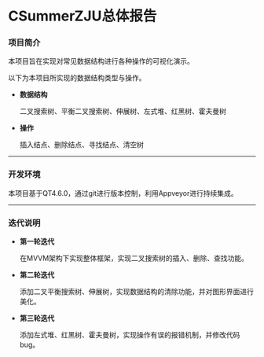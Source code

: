 # CSummerZJU总体报告 

### 项目简介

本项目旨在实现对常见数据结构进行各种操作的可视化演示。

以下为本项目所实现的数据结构类型与操作。

* **数据结构**

  二叉搜索树、平衡二叉搜索树、伸展树、左式堆、红黑树、霍夫曼树

* **操作**

  插入结点、删除结点、寻找结点、清空树

------------

### 开发环境

本项目基于QT4.6.0，通过git进行版本控制，利用Appveyor进行持续集成。

----------------------

### 迭代说明

* **第一轮迭代**

  在MVVM架构下实现整体框架，实现二叉搜索树的插入、删除、查找功能。

* **第二轮迭代**

  添加二叉平衡搜索树、伸展树，实现数据结构的清除功能，并对图形界面进行美化。

* **第三轮迭代**

  添加左式堆、红黑树、霍夫曼树，实现操作有误的报错机制，并修改代码bug。